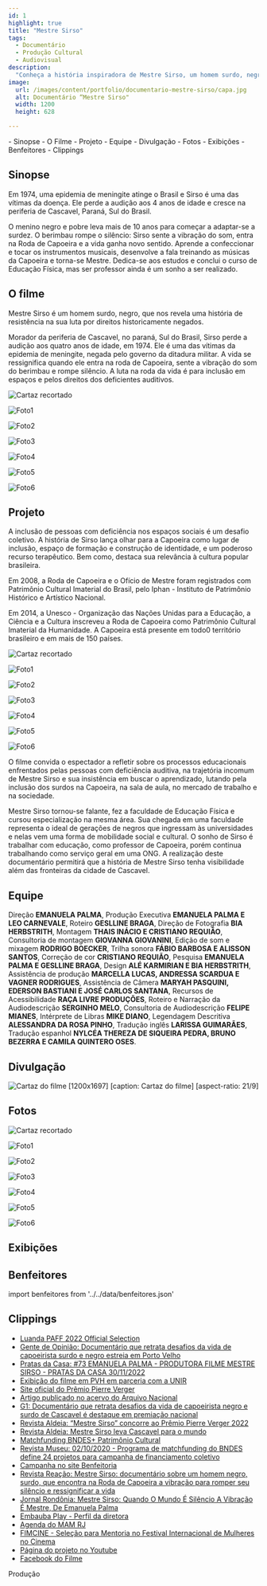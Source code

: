 ```yaml
---
id: 1
highlight: true
title: "Mestre Sirso"
tags:
  - Documentário
  - Produção Cultural
  - Audiovisual
description:
  "Conheça a história inspiradora de Mestre Sirso, um homem surdo, negro e resiliente, que encontrou na Capoeira a vibração para romper o silêncio e ressignificar vidas."
image:
  url: /images/content/portfolio/documentario-mestre-sirso/capa.jpg
  alt: Documentário “Mestre Sirso"
  width: 1200
  height: 628

---
```


<Titulo />

<Tags />

<RedesSociais
  facebook="https://www.facebook.com/mestresirsofilme/"
  instagram="https://www.instagram.com/mestresirsofilme/"
  youtube="https://www.youtube.com/watch?v=Hj0btCi1GS8"  />

<Youtube url="https://www.youtube.com/watch?v=Hj0btCi1GS8" aspectRatio="21/9" fullWidth cover/>

<Toc>
- Sinopse
- O Filme
- Projeto
- Equipe
- Divulgação
- Fotos
- Exibições
- Benfeitores
- Clippings
</Toc>

## Sinopse

Em 1974, uma epidemia de meningite atinge o Brasil e Sirso é uma das vítimas da doença. Ele perde a audição aos 4 anos de idade e cresce na periferia de Cascavel, Paraná, Sul do Brasil.

O menino negro e pobre leva mais de 10 anos para começar a adaptar-se a surdez. O berimbau rompe o silêncio: Sirso sente a vibração do som, entra na Roda de Capoeira e a vida ganha novo sentido. Aprende a confeccionar e tocar os instrumentos musicais, desenvolve a fala treinando as músicas da Capoeira e torna-se Mestre. Dedica-se aos estudos e conclui o curso de Educação
Física, mas ser professor ainda é um sonho a ser realizado.

## O filme

Mestre Sirso é um homem surdo, negro, que nos revela uma história de resistência na sua luta por direitos historicamente negados.

Morador da periferia de Cascavel, no paraná, Sul do Brasil, Sirso perde a audição aos quatro anos de idade, em 1974. Ele é uma das vítimas da epidemia de meningite, negada pelo governo da ditadura militar. A vida se ressignifica quando ele entra na roda de Capoeira, sente a vibração do som do berimbau e rompe silêncio. A luta na roda da vida é para inclusão em espaços e pelos
direitos dos deficientes auditivos.

<Carrossel items="3">

  ![Cartaz recortado](/images/content/portfolio/documentario-mestre-sirso/cartaz-recortado.jpg)

  ![Foto1](/images/content/portfolio/documentario-mestre-sirso/foto-01.jpg)

  ![Foto2](/images/content/portfolio/documentario-mestre-sirso/foto-02.jpg)

  ![Foto3](/images/content/portfolio/documentario-mestre-sirso/foto-03.jpg)

  ![Foto4](/images/content/portfolio/documentario-mestre-sirso/foto-04.jpg)

  ![Foto5](/images/content/portfolio/documentario-mestre-sirso/foto-05.jpg)

  ![Foto6](/images/content/portfolio/documentario-mestre-sirso/foto-06.jpg)

</Carrossel>

## Projeto

A inclusão de pessoas com deficiência nos espaços sociais é um desafio coletivo. A história de Sirso lança olhar para a Capoeira como lugar de inclusão, espaço de formação e construção de identidade, e um poderoso recurso terapêutico. Bem como, destaca sua relevância à cultura popular brasileira.

Em 2008, a Roda de Capoeira e o Ofício de Mestre foram registrados com Patrimônio Cultural Imaterial do Brasil, pelo Iphan - Instituto de Patrimônio Histórico e Artístico Nacional.

Em 2014, a Unesco - Organização das Nações Unidas para a Educação, a Ciência e a Cultura inscreveu a Roda de Capoeira como Patrimônio Cultural Imaterial da Humanidade. A Capoeira está presente em todo0 território brasileiro e em mais de 150 países.

<Carrossel>

  ![Cartaz recortado](/images/content/portfolio/documentario-mestre-sirso/cartaz-recortado.jpg)

  ![Foto1](/images/content/portfolio/documentario-mestre-sirso/foto-01.jpg)

  ![Foto2](/images/content/portfolio/documentario-mestre-sirso/foto-02.jpg)

  ![Foto3](/images/content/portfolio/documentario-mestre-sirso/foto-03.jpg)

  ![Foto4](/images/content/portfolio/documentario-mestre-sirso/foto-04.jpg)

  ![Foto5](/images/content/portfolio/documentario-mestre-sirso/foto-05.jpg)

  ![Foto6](/images/content/portfolio/documentario-mestre-sirso/foto-06.jpg)

</Carrossel>

O filme convida o espectador a refletir sobre os processos educacionais enfrentados pelas pessoas com deficiência auditiva, na trajetória incomum de Mestre Sirso e sua insistência em buscar o aprendizado, lutando pela inclusão dos surdos na Capoeira, na sala de aula, no mercado de trabalho e na sociedade.

Mestre Sirso tornou-se falante, fez a faculdade de Educação Física e cursou especialização na mesma área. Sua chegada em uma faculdade representa o ideal de gerações de negros que ingressam às universidades e nelas vem uma forma de mobilidade social e cultural. O sonho de Sirso é trabalhar com educação, como professor de Capoeira, porém continua trabalhando como serviço geral em uma ONG. A realização deste documentário permitirá que a história de Mestre Sirso tenha visibilidade além das fronteiras da cidade de Cascavel.

## Equipe

Direção **EMANUELA PALMA**, Produção Executiva **EMANUELA PALMA E LEO CARNEVALE**, Roteiro **GESLLINE BRAGA**, Direção de Fotografia **BIA HERBSTRITH**, Montagem **THAIS INÁCIO E CRISTIANO REQUIÃO**, Consultoria de montagem **GIOVANNA GIOVANINI**, Edição de som e mixagem **RODRIGO BOECKER**, Trilha sonora **FÁBIO BARBOSA E ALISSON SANTOS**, Correção de cor **CRISTIANO REQUIÃO**, Pesquisa **EMANUELA PALMA E GESLLINE BRAGA**, Design **ALÉ KARMIRIAN E BIA HERBSTRITH**, Assistência de produção **MARCELLA LUCAS, ANDRESSA SCARDUA E VAGNER RODRIGUES**, Assistência de Câmera **MARYAH PASQUINI, EDERSON BASTIANI E JOSÉ CARLOS SANTANA**, Recursos de Acessibilidade **RAÇA LIVRE PRODUÇÕES**, Roteiro e Narração da Audiodescrição **SERGINHO MELO**, Consultoria de
Audiodescrição **FELIPE MIANES**, Intérprete de Libras **MIKE DIANO**, Legendagem Descritiva **ALESSANDRA DA ROSA PINHO**, Tradução inglês **LARISSA GUIMARÃES**, Tradução espanhol **NYLCÉA THEREZA DE SIQUEIRA PEDRA, BRUNO BEZERRA E CAMILA QUINTERO OSES**.

## Divulgação

![Cartaz do filme [1200x1697] [caption: Cartaz do filme] [aspect-ratio: 21/9]](/images/content/portfolio/documentario-mestre-sirso/cartaz.jpg)

## Fotos

<Carrossel>

  ![Cartaz recortado](/images/content/portfolio/documentario-mestre-sirso/cartaz-recortado.jpg)

  ![Foto1](/images/content/portfolio/documentario-mestre-sirso/foto-01.jpg)

  ![Foto2](/images/content/portfolio/documentario-mestre-sirso/foto-02.jpg)

  ![Foto3](/images/content/portfolio/documentario-mestre-sirso/foto-03.jpg)

  ![Foto4](/images/content/portfolio/documentario-mestre-sirso/foto-04.jpg)

  ![Foto5](/images/content/portfolio/documentario-mestre-sirso/foto-05.jpg)

  ![Foto6](/images/content/portfolio/documentario-mestre-sirso/foto-06.jpg)

</Carrossel>

## Exibições

## Benfeitores

import benfeitores from '../../data/benfeitores.json'

<Lista items={benfeitores} label="Pesquisa seu nome" />

## Clippings

- [Luanda PAFF 2022 Official Selection](https://www.luandapaff.com/Luanda-PAFF-2022-Films/)
- [Gente de Opinião: Documentário que retrata desafios da vida de capoeirista surdo e negro estreia em Porto Velho](https://www.gentedeopiniao.com.br/cultura/documentario-que-retrata-desafios-da-vida-de-capoeirista-surdo-e-negro-estreia-em-porto-velho)
- [Pratas da Casa: #73 EMANUELA PALMA - PRODUTORA FILME MESTRE SIRSO - PRATAS DA CASA 30/11/2022](https://rovivotv.rondoniaovivo.com/video/73-emanuela-palma-produtora-filme-mestre-sirso-pratas-da-casa-30112022/3063/)
- [Exibição do filme em PVH em parceria com a UNIR](https://www.unir.br/evento/exibir/94#)
- [Site oficial do Prêmio Pierre Verger](https://www.ppv2022.abant.org.br/conteudo/view?ID_CONTEUDO=931)
- [Artigo publicado no acervo do Arquivo Nacional](https://www.gov.br/arquivonacional/pt-br/servicos/publicacoes/revista-arquivo-em-cartaz_filme-etnografico_2022.pdf)
- [G1: Documentário que retrata desafios da vida de capoeirista negro e surdo de Cascavel é destaque em premiação nacional](https://g1.globo.com/pr/parana/noticia/2022/08/27/documentario-que-retrata-desafios-da-vida-de-capoeirista-negro-e-surdo-de-cascavel-e-destaque-em-premiacao-nacional.ghtml)
- [Revista Aldeia: “Mestre Sirso” concorre ao Prêmio Pierre Verger 2022](https://revistaaldeia.com.br/materia/2375/mestre-sirso-concorre%C2%A0ao-premio-pierre-verger-2022)
- [Revista Aldeia: Mestre Sirso leva Cascavel para o mundo](https://revistaaldeia.com.br/materia/2144/mestre-sirso-leva-cascavel-para-o-mundo)
- [Matchfunding BNDES+ Patrimônio Cultural](https://www.bndes.gov.br/wps/portal/site/home/desenvolvimento-sustentavel/parcerias/matchfunding-bndes-mais-patrimonio-cultural)
- [Revista Museu: 02/10/2020 - Programa de matchfunding do BNDES define 24 projetos para campanha de financiamento coletivo](https://www.revistamuseu.com.br/site/br/noticias/nacionais/9606-02-10-2020-programa-de-matchfunding-do-bndes-define-24-projetos-para-campanha-de-financiamento-coletivo.html)
- [Campanha no site Benfeitoria](https://benfeitoria.com/projeto/mestresirsofilme)
- [Revista Reação: Mestre Sirso: documentário sobre um homem negro, surdo, que encontra na Roda de Capoeira a vibração para romper seu silêncio e ressignificar a vida](https://revistareacao.com.br/mestre-sirso-documentario-sobre-um-homem-negro-surdo-que-encontra-na-roda-de-capoeira-a-vibracao-para-romper-seu-silencio-e-ressignificar-a-vida/)
- [Jornal Rondônia: Mestre Sirso: Quando O Mundo É Silêncio A Vibração É Mestre, De Emanuela Palma](https://jornalrondonia.com.br/cultura/mestre-sirso-quando-o-mundo-e-silencio-a-vibracao-e-mestre-de-emanuela-palma/)
- [Embauba Play  - Perfil da diretora](https://embaubaplay.com/diretor_s/emanuela-palma/)
- [Agenda do MAM RJ](https://mam.rio/wp-content/uploads/2022/04/2022-04_Programacao-MAM_Abril.pdf)
- [FIMCINE - Seleção para Mentoria no Festival Internacional de Mulheres no Cinema](https://fimcine.com.br/br/lista/mentorias)
- [Página do projeto no Youtube](https://www.youtube.com/@MSFCAP)
- [Facebook do Filme](https://www.facebook.com/mestresirsofilme/)

Produção
